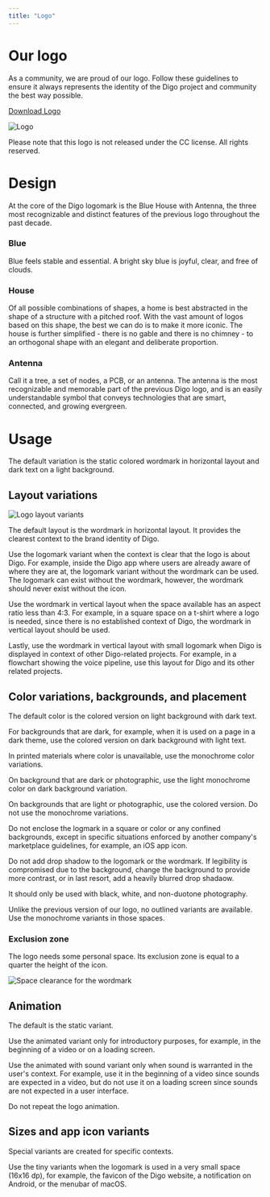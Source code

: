 ```yaml
---
title: "Logo"
---
```


# Our logo

As a community, we are proud of our logo. Follow these guidelines to ensure it always represents the identity of the Digo project and community the best way possible.

[Download Logo](https://github.com/home-assistant/assets/tree/master/logo)

![Logo](/images/brand/logo.png)

Please note that this logo is not released under the CC license. All rights reserved.

# Design

At the core of the Digo logomark is the Blue House with Antenna, the three most recognizable and distinct features of the previous logo throughout the past decade.

### Blue

Blue feels stable and essential. A bright sky blue is joyful, clear, and free of clouds.

### House

Of all possible combinations of shapes, a home is best abstracted in the shape of a structure with a pitched roof. With the vast amount of logos based on this shape, the best we can do is to make it more iconic. The house is further simplified - there is no gable and there is no chimney - to an orthogonal shape with an elegant and deliberate proportion.

### Antenna

Call it a tree, a set of nodes, a PCB, or an antenna. The antenna is the most recognizable and memorable part of the previous Digo logo, and is an easily understandable symbol that conveys technologies that are smart, connected, and growing evergreen.

# Usage

The default variation is the static colored wordmark in horizontal layout and dark text on a light background.

## Layout variations

![Logo layout variants](/images/brand/logo-layout-variants.png)

The default layout is the wordmark in horizontal layout. It provides the clearest context to the brand identity of Digo.

Use the logomark variant when the context is clear that the logo is about Digo. For example, inside the Digo app where users are already aware of where they are at, the logomark variant without the wordmark can be used. The logomark can exist without the wordmark, however, the wordmark should never exist without the icon.

Use the wordmark in vertical layout when the space available has an aspect ratio less than 4:3. For example, in a square space on a t-shirt where a logo is needed, since there is no established context of Digo, the wordmark in vertical layout should be used.

Lastly, use the wordmark in vertical layout with small logomark when Digo is displayed in context of other Digo-related projects. For example, in a flowchart showing the voice pipeline, use this layout for Digo and its other related projects.

## Color variations, backgrounds, and placement

The default color is the colored version on light background with dark text.

For backgrounds that are dark, for example, when it is used on a page in a dark theme, use the colored version on dark background with light text.

In printed materials where color is unavailable, use the monochrome color variations.

On background that are dark or photographic, use the light monochrome color on dark background variation.

On backgrounds that are light or photographic, use the colored version. Do not use the monochrome variations.

Do not enclose the logmark in a square or color or any confined backgrounds, except in specific situations enforced by another company's marketplace guidelines, for example, an iOS app icon.

Do not add drop shadow to the logomark or the wordmark. If legibility is compromised due to the background, change the background to provide more contrast, or in last resort, add a heavily blurred drop shadaow.

It should only be used with black, white, and non-duotone photography.

Unlike the previous version of our logo, no outlined variants are available. Use the monochrome variants in those spaces.

### Exclusion zone

The logo needs some personal space. Its exclusion zone is equal to a quarter the height of the icon.

![Space clearance for the wordmark](/images/brand/logo-exclusion-zone.png)

## Animation

The default is the static variant.

Use the animated variant only for introductory purposes, for example, in the beginning of a video or on a loading screen.

Use the animated with sound variant only when sound is warranted in the user's context. For example, use it in the beginning of a video since sounds are expected in a video, but do not use it on a loading screen since sounds are not expected in a user interface.

Do not repeat the logo animation.

## Sizes and app icon variants

Special variants are created for specific contexts.

Use the tiny variants when the logomark is used in a very small space (16x16 dp), for example, the favicon of the Digo website, a notification on Android, or the menubar of macOS.
